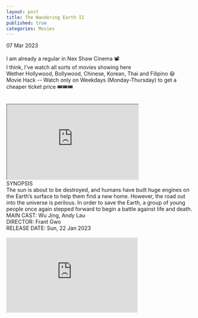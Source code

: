 ```yaml
---
layout: post
title: The Wandering Earth II
published: true
categories: Movies
---
```

07 Mar 2023
<br>
<br>
I am already a regular in Nex Shaw Cinema 📽️
<br>
I think, I've watch all sorts of movies showing here
<br>
Wether Hollywood, Bollywood, Chinese, Korean, Thai and Filipino 😆
<br>
Movie Hack -- Watch only on Weekdays (Monday-Thursday) to get a cheaper ticket price 🎟️🎟️🎟️
<br>
<!--more-->
<br>
<iframe src="https://drive.google.com/file/d/11KQQtOFMa03pZDTfTge2eRs66yLhcjgG/preview" width="350" height="200" allow="autoplay"></iframe>
<br>
SYNOPSIS
<br>
The sun is about to be destroyed, and humans have built huge engines on the Earth’s surface to help them find a new home. However, the road out into the universe is perilous. In order to save the Earth, a group of young people once again stepped forward to begin a battle against life and death.
<br>
MAIN CAST: Wu Jing, Andy Lau
<br>
DIRECTOR: Frant Gwo
<br>
RELEASE DATE: Sun, 22 Jan 2023
<br>
<br>
<iframe width="350" height="200" src="https://www.youtube.com/embed/eoSfu9GCA1c" frameborder="0" allow="accelerometer; autoplay; encrypted-media; gyroscope; picture-in-picture" allowfullscreen></iframe>

